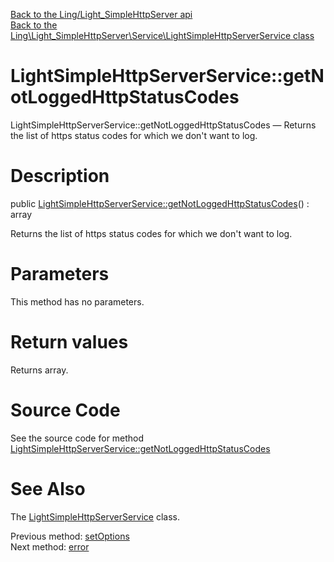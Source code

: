 [Back to the Ling/Light_SimpleHttpServer api](https://github.com/lingtalfi/Light_SimpleHttpServer/blob/master/doc/api/Ling/Light_SimpleHttpServer.md)<br>
[Back to the Ling\Light_SimpleHttpServer\Service\LightSimpleHttpServerService class](https://github.com/lingtalfi/Light_SimpleHttpServer/blob/master/doc/api/Ling/Light_SimpleHttpServer/Service/LightSimpleHttpServerService.md)


LightSimpleHttpServerService::getNotLoggedHttpStatusCodes
================



LightSimpleHttpServerService::getNotLoggedHttpStatusCodes — Returns the list of https status codes for which we don't want to log.




Description
================


public [LightSimpleHttpServerService::getNotLoggedHttpStatusCodes](https://github.com/lingtalfi/Light_SimpleHttpServer/blob/master/doc/api/Ling/Light_SimpleHttpServer/Service/LightSimpleHttpServerService/getNotLoggedHttpStatusCodes.md)() : array




Returns the list of https status codes for which we don't want to log.




Parameters
================

This method has no parameters.


Return values
================

Returns array.








Source Code
===========
See the source code for method [LightSimpleHttpServerService::getNotLoggedHttpStatusCodes](https://github.com/lingtalfi/Light_SimpleHttpServer/blob/master/Service/LightSimpleHttpServerService.php#L82-L85)


See Also
================

The [LightSimpleHttpServerService](https://github.com/lingtalfi/Light_SimpleHttpServer/blob/master/doc/api/Ling/Light_SimpleHttpServer/Service/LightSimpleHttpServerService.md) class.

Previous method: [setOptions](https://github.com/lingtalfi/Light_SimpleHttpServer/blob/master/doc/api/Ling/Light_SimpleHttpServer/Service/LightSimpleHttpServerService/setOptions.md)<br>Next method: [error](https://github.com/lingtalfi/Light_SimpleHttpServer/blob/master/doc/api/Ling/Light_SimpleHttpServer/Service/LightSimpleHttpServerService/error.md)<br>

